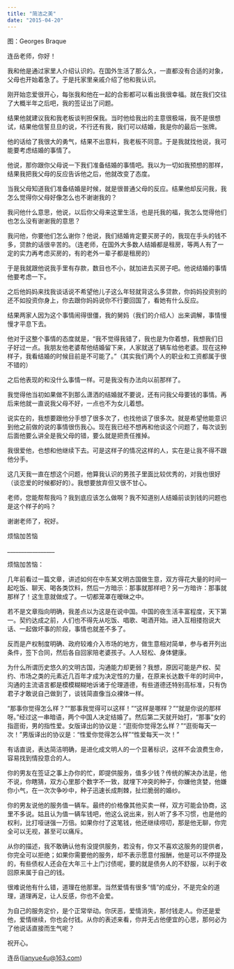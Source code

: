 ```yaml
---
title: "简洁之美"
date: "2015-04-20"
---
```


图：Georges Braque

连岳老师，你好！

我和他是通过家里人介绍认识的。在国外生活了那么久，一直都没有合适的对象，父母也开始着急了。于是托家里亲戚介绍了他和我认识。

刚开始恋爱很开心，每张我和他在一起的合影都可以看出我很幸福。就在我们交往了大概半年之后吧，我的签证出了问题。

结果他就建议我和我老板谈判担保我。当时他给我出的主意很极端，我不是很想试，结果他信誓旦旦的说，不行还有我，我们可以结婚，我是你的最后一张牌。

他的话给了我很大的勇气，结果不出意料，我老板不同意。于是我就找他说，我可能要考虑结婚的事情了。

他说，那你跟你父母说一下我们准备结婚的事情吧。我以为一切如我预想的那样，结果我把我父母的反应告诉他之后，他就改变了态度。

当我父母知道我们准备结婚是时候，就是很普通父母的反应。结果他却反问我，我怎么觉得你父母好像怎么也不谢谢我的？

我问他什么意思，他说，以后你父母来这里生活，也是托我的福，我怎么觉得他们也怎么没有谢谢我的意思？

我问他，你要他们怎么谢你？他说，我们结婚肯定要买房子的，我现在手头的钱不多，贷款的话很辛苦的。（连老师，在国外大多数人结婚都是租房，等两人有了一定的实力再考虑买房的，有的老外一辈子都是租房的）

于是我就跟他说我手里有存款，数目也不小，就加进去买房子吧。他说结婚的事情他要考虑一下。

之后他妈妈来找我谈话说不希望他儿子这么年轻就背这么多贷款，你妈妈投资别的还不如投资你身上，你去跟你妈妈说你不行要回国了，看她有什么反应。

结果两家人因为这个事情闹得很僵，我的舅妈（我们的介绍人）出来调解，事情慢慢才平息下去。

他对于这整个事情的态度就是，“我不觉得我错了，我也是为你着想，我想我们日子好过一点。我朋友他老婆帮他结婚留下来，人家就送了辆车给他老婆。现在这种样子，我看结婚的时候目前是不可能了。”（其实我们两个人的职业和工资都属于很不错的）

之后他表现的和没什么事情一样。可是我没有办法向以前那样了。

我觉得他当初如果做不到那么潇洒的结婚就不要说，还有问我父母要钱的事情。再后来他就一直说我父母不好，一点也不为女儿着想。

说实在的，我想要跟他分手想了很多次了，也找他谈了很多次。就是希望他能意识到他之前做的说的事情很伤我心。现在我已经不想再和他谈这个问题了，每次谈到后面他要么讲全是我父母的错，要么就是把责任推掉。

我很爱他，也想和他继续下去。可是这样子的情况这样的人，实在是让我不得不跟他分手。

这几天我一直在想这个问题，他算我认识的男孩子里面比较优秀的，对我也很好（谈恋爱的时候都好的）。我想要放弃但又很不甘心。

老师，您能帮帮我吗？我到底应该怎么做啊？我不知道别人结婚前谈到钱的问题也是这个样子的吗？

谢谢老师了，祝好。

烦恼加苦恼

\_\_\_\_\_\_\_\_\_\_\_\_\_\_\_\_\_

烦恼加苦恼：

几年前看过一篇文章，讲述如何在中东某文明古国做生意，双方得花大量的时间一起吃饭、聊天、喝各类饮料，然后一方暗示：那事就那样吧？另一方暗许：那事就那样了！这生意就做成了。一切都笼罩在暧昧之中。

若不是文章指向明确，我差点以为这是在说中国。中国的夜生活丰富程度，天下第一。契约达成之前，人们也不得先从吃饭、唱歌、喝酒开始。进入互相搂抱说大话、一起做坏事的阶段，事情也就差不多了。

反而是产权制度明确、政府较难介入市场的地方，做生意相对简单，参与者开列出条件，签下合同，然后各自回家陪老婆孩子。人人轻松、身体健康。

为什么所谓历史悠久的文明古国，沟通能力却更弱？我想，原因可能是产权、契约、市场之类的元素近几百年才成为决定性的力量，在原来长达数千年的时间中，沟通的主流语言都是模模糊糊地诉诸于伦理道德，有些道德还特别高标准，只有伪君子才敢说自己做到了，谈钱简直像当众裸体一样。

“那事你觉得怎么样？”“那事我觉得可以这样！”“这样是哪样？”“就是你说的那样呀。”经过这一串暗语，两个中国人决定结婚了。然后第二天就开始打，“那事”女的指逛街，男的指性爱。女版译出的协议是：“逛街你觉得怎么样？”“逛街每天一次！”男版译出的协议是：“性爱你觉得怎么样”“性爱每天一次！”

有话直说，表达简洁明确，是进化成文明人的一个显著标识，这样不会浪费生命，容易找到情投意合的人。

你的男友在签证之事上办你的忙，即提供服务，值多少钱？传统的解决办法是，他不说，你瞎猜，双方心里那个数字不一致，就埋下冲突的种子，你嫌他贪婪，他嫌你小气，在一次次争吵中，种子迅速长成荆棘，扯烂脆弱的婚纱。

你的男友说他的服务值一辆车。最终的价格像其他买卖一样，双方可能会协商，这里不多说。姑且认为值一辆车钱吧，他这么说出来，别人听了多不习惯，也是他的权利，比打哑谜强一万倍。如果你付了这笔钱，他还继续唠叨，那是他无聊，你完全可以无视，甚至可以痛斥。

从你的描述，我不敢确认他有没提供服务，若没有，你又不喜欢这服务的提供者，你完全可以拒绝；如果你需要他的服务，却不表示愿意付报酬，他是可以不停提及的，有些债权人还会在大年三十上门讨债呢，要的就是债务人的不舒服，以利于收回原来属于自己的钱。

很难说他有什么错，道理在他那里。当然爱情有很多“情”的成分，不是完全的道理，道理再足，让人反感，你也不会爱。

为自己的服务定价，是个正常举动。你厌恶，爱情消失，那付钱走人。你还是爱他，爱情继续，你也会付钱。从你的表述来看，你并无占他便宜的心思，那何必为了他说话直接而生气呢？

祝开心。

连岳(lianyue4u@163.com)
